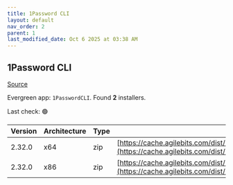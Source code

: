 ```yaml
---
title: 1Password CLI
layout: default
nav_order: 2
parent: 1
last_modified_date: Oct 6 2025 at 03:38 AM
---
```


## 1Password CLI

[Source](https://developer.1password.com/docs/cli/)

Evergreen app: `1PasswordCLI`. Found **2** installers.

Last check: 🟢

| Version | Architecture | Type | URI                                                                                                                                                                  |
| ------- | ------------ | ---- | -------------------------------------------------------------------------------------------------------------------------------------------------------------------- |
| 2.32.0  | x64          | zip  | [https://cache.agilebits.com/dist/1P/op2/pkg/v2.32.0/op_windows_amd64_v2.32.0.zip](https://cache.agilebits.com/dist/1P/op2/pkg/v2.32.0/op_windows_amd64_v2.32.0.zip) |
| 2.32.0  | x86          | zip  | [https://cache.agilebits.com/dist/1P/op2/pkg/v2.32.0/op_windows_386_v2.32.0.zip](https://cache.agilebits.com/dist/1P/op2/pkg/v2.32.0/op_windows_386_v2.32.0.zip)     |
